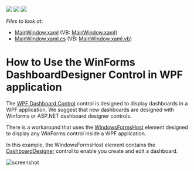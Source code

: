 <!-- default badges list -->
![](https://img.shields.io/endpoint?url=https://codecentral.devexpress.com/api/v1/VersionRange/128581169/21.1.5%2B)
[![](https://img.shields.io/badge/Open_in_DevExpress_Support_Center-FF7200?style=flat-square&logo=DevExpress&logoColor=white)](https://supportcenter.devexpress.com/ticket/details/T408053)
[![](https://img.shields.io/badge/📖_How_to_use_DevExpress_Examples-e9f6fc?style=flat-square)](https://docs.devexpress.com/GeneralInformation/403183)
<!-- default badges end -->
<!-- default file list -->
*Files to look at*:

* [MainWindow.xaml](./CS/WpfDashboardHost/MainWindow.xaml) (VB: [MainWindow.xaml](./VB/WpfDashboardHost/MainWindow.xaml))
* [MainWindow.xaml.cs](./CS/WpfDashboardHost/MainWindow.xaml.cs) (VB: [MainWindow.xaml.vb](./VB/WpfDashboardHost/MainWindow.xaml.vb))
<!-- default file list end -->
# How to Use the WinForms DashboardDesigner Control in WPF application

The [WPF Dashboard Control](https://docs.devexpress.com/Dashboard/119813) control is designed to display dashboards in a WPF application. We suggest that new dashboards are designed with Winforms or ASP.NET dashboard designer controls.

There is a workaround that uses the [WindowsFormsHost](https://docs.microsoft.com/en-us/dotnet/api/system.windows.forms.integration.windowsformshost) element designed to display any WinForms control inside a WPF application. 

In this example, the WindowsFormsHost element contains the [DashboardDesigner](https://docs.devexpress.com/Dashboard/DevExpress.DashboardWin.DashboardDesigner) control to enable you create and edit a dashboard.

![screenshot](/images/screenshot.png)
